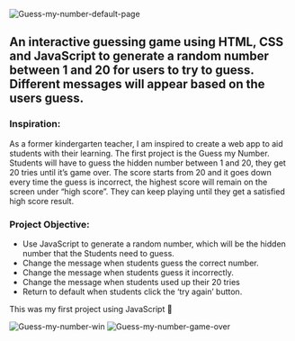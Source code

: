 ![Guess-my-number-default-page](https://user-images.githubusercontent.com/121162907/229049007-11922d9f-e24f-4a69-a621-161699c33379.png)

<h2> An interactive guessing game using HTML, CSS and JavaScript to generate a random number between 1 and 20 for users to try to guess. Different messages will appear based on the users guess. </h2>

<h3> Inspiration: </h3>
As a former kindergarten teacher, I am inspired to create a web app to aid students with their learning. The first project is the Guess my Number. Students will have to guess the hidden number between 1 and 20, they get 20 tries until it’s game over. The score starts from 20 and it goes down every time the guess is incorrect, the highest score will remain on the screen under “high score”. They can keep playing until they get a satisfied high score result.

<h3> Project Objective:</h3>
<ul>
<li>Use JavaScript to generate a random number, which will be the hidden number that the Students need to guess.
</li>
<li>Change the message when students guess the correct number.
</li>
<li>Change the message when students guess it incorrectly.
</li>
<li>Change the message when students used up their 20 tries
</li>
<li>Return to default when students click the ‘try again’ button.
</li>
</ul>


This was my first project using JavaScript 🥳


![Guess-my-number-win](https://user-images.githubusercontent.com/121162907/229049014-3e601a1f-3c2c-41f7-8e7e-15c0bfd68c4d.png)
![Guess-my-number-game-over](https://user-images.githubusercontent.com/121162907/229049011-06d35c0d-8643-4e9c-9bff-60e083cb4a55.png)

